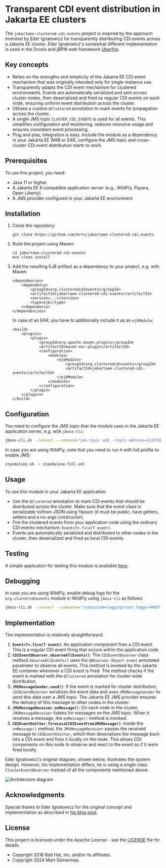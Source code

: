 # Transparent CDI event distribution in Jakarta EE clusters

The `jakartaee-clustered-cdi-events` project is inspired by the approach
invented by Eder Ignatowicz for transparently distributing CDI events across a
Jakarta EE cluster. Eder Ignatowicz's somewhat different implementation is used
in the Drools and jBPM web framework
[Uberfire](https://github.com/kiegroup/appformer/commit/875f0efd9ea80ef9ad5fb104bb05ca81dcdf661e).

## Key concepts

- Relies on the strengths and simplicity of the Jakarta EE CDI event mechanism
  that was originally intended only for single-instance use.
- Transparently adapts the CDI event mechanism for clustered environments.
  Events are automatically serialized and sent across cluster nodes, then
deserialized and fired as regular CDI events on each node, ensuring uniform
event distribution across the cluster.
- Utilizes a custom `@Clustered` annotation to mark events for propagation
  across the cluster.
- A single JMS topic `CLUSTER_CDI_EVENTS` is used for all events. This
  simplifies configuration and monitoring, reduces resource usage and ensures
consistent event processing.
- Plug and play, integration is easy. Include the module as a dependency in
  your Jakarta EE WAR or EAR, configure the JMS topic and cross-cluster CDI
event distribution starts to work.

## Prerequisites

To use this project, you need:

- Java 11 or higher.
- A Jakarta EE 8 compatible application server (e.g., WildFly, Payara, Open Liberty).
- A JMS provider configured in your Jakarta EE environment.

## Installation

1. Clone the repository:
   ```
   git clone https://github.com/mrts/jakartaee-clustered-cdi-events
   ```

2. Build the project using Maven:
   ```
   cd jakartaee-clustered-cdi-events
   mvn clean install
   ```

3. Add the resulting EJB artifact as a dependency to your project, e.g. with Maven:
   ```
   <dependencies>
       <dependency>
           <groupId>org.clusteredcdievents</groupId>
           <artifactId>jakartaee-clustered-cdi-events</artifactId>
           <version>...</version>
           <type>ejb</type>
       </dependency>
   </dependencies>
   ```
   In case of an EAR, you have to additionally include it as an `ejbModule`:
   ```
   <build>
       <plugins>
           <plugin>
               <groupId>org.apache.maven.plugins</groupId>
               <artifactId>maven-ear-plugin</artifactId>
               <configuration>
                   <modules>
                       <ejbModule>
                           <groupId>org.clusteredcdievents</groupId>
                           <artifactId>jakartaee-clustered-cdi-events</artifactId>
                       </ejbModule>
                   </modules>
               </configuration>
           </plugin>
       </plugins>
   </build>
   ```

## Configuration

You need to configure the JMS topic that the module uses in the Jakarta EE application server, e.g. with `jboss-cli`:

```sh
jboss-cli.sh --connect --command="jms-topic add --topic-address=CLUSTER_CDI_EVENTS --entries=java:/jms/topic/CLUSTER_CDI_EVENTS"
```

In case you are using WildFly, note that you need to run it with full profile to enable JMS:

```sh
standalone.sh -c standalone-full.xml
```

## Usage

To use this module in your Jakarta EE application:

- Use the `@Clustered` annotation to mark CDI events that should be distributed
  across the cluster. Make sure that the event class is serializable to/from
JSON using Yasson (it must be public, have getters, setters and a no-args
constructor).
- Fire the clustered events from your application code using the ordinary CDI
  events mechanism: `Event<T>.fire(T event)`.
- Events are automatically serialized and distributed to other nodes in the
  cluster, then deserialized and fired as local CDI events.

## Testing

A simple application for testing this module is available
[here](https://github.com/mrts/test-jakartaee-clustered-cdi-events).

## Debugging

In case you are using WildFly, enable debug logs for the `org.clustercdievents` module in WildFly using `jboss-cli` as follows:

```sh
jboss-cli.sh --connect --commands="/subsystem=logging/root-logger=ROOT:write-attribute(name=level, value=DEBUG),/subsystem=logging/logger=org.clustercdievents:add(level=DEBUG)"
```

## Implementation

The implementation is relatively straightforward:

1. **`Event<T>.fire(T event)`**: An application component fires a CDI event.
   This is a regular CDI event firing that occurs within the application code.
2. **`CDIEventObserver.observeAllEvents()`**: The `CDIEventObserver` class
   method `observeAllEvents()` uses the `@Observes Object event` annotated
parameter to observe all events. This method is invoked by the Jakarta EE
container whenever a CDI event is fired. The method checks if the event is
marked with the `@Clustered` annotation for cluster-wide distribution.
3. **`JMSMessageSender.send()`**: If the event is marked for cluster
   distribution, `CDIEventObserver` serializes the event data and uses
`JMSMessageSender` to send this data over a JMS topic. The Jakarta EE JMS
provider ensures the delivery of this message to other nodes in the cluster.
4. **`JMSMessageReceiver.onMessage()`**: On each node in the cluster,
   `JMSMessageReceiver` listens for messages on the JMS topic. When it receives
a message, the `onMessage()` method is invoked.
5. **`CDIEventEmitter.fireLocalCDIEventFromJMSMessage()`**: Inside the
   `onMessage()` method, the `JMSMessageReceiver` passes the received message
to `CDIEventEmitter`, which then deserializes the message back into a CDI event
and fires it locally on the node. This allows CDI components on this node to
observe and react to the event as if it were fired locally.

Eder Ignatowicz's original diagram, shown below, illustrates the system design.
However, his implementation differs, he is using a single class
`ClusterEventObserver` instead of all the components mentioned above.

![Architecture diagram](https://ederign.me/assets/2018/cdievent.png)

## Acknowledgments

Special thanks to Eder Ignatowicz for the original concept and implementation
as described in [his blog post](https://ederign.me/2018/09/07/transparent-cdi-events.html).

## License

This project is licensed under the Apache License - see the [LICENSE](LICENSE) file for details.

- Copyright 2018 Red Hat, Inc. and/or its affiliates.
- Copyright 2024 Mart Sõmermaa.

